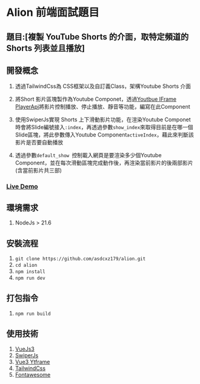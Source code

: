 # Alion 前端面試題目

## 題目:[複製 YouTube Shorts 的介面，取特定頻道的 Shorts 列表並且播放]

## 開發概念
1. 透過TailwindCss為 CSS框架以及自訂義Class，架構Youtube Shorts 介面

2. 將Short 影片區塊製作為Youtube Componet，透過[Youtbue IFrame PlayerApi](https://developers.google.com/youtube/iframe_api_reference?hl=zh-tw)將影片控制播放、停止播放、靜音等功能，編寫在此Component

3. 使用SwiperJs實現 Shorts 上下滑動影片功能，在渲染Youtube Componet 時會將Slide編號接入`:index`，再透過參數`show_index`來取得目前是在哪一個Slide區塊，將此參數傳入Youtube Component`activeIndex`，藉此來判斷該影片是否要自動播放

4. 透過參數`default_show `控制載入網頁是要渲染多少個Youtube Component，並在每次滑動區塊完成動作後，再渲染當前影片的後兩部影片(含當前影片共三部)

### [Live Demo](http://alion.henryegg8.com/)

## 環境需求
1. NodeJs > 21.6

## 安裝流程
1. `git clone https://github.com/asdcxz179/alion.git`
2. `cd alion`
3. `npm install`
4. `npm run dev`

## 打包指令
1. `npm run build`

## 使用技術
1. [VueJs3](https://vuejs.org/)
2. [SwiperJs](https://swiperjs.com/)
3. [Vue3 Ytframe](https://github.com/kiranparajuli589/vue3-ytframe)
4. [TailwindCss](https://tailwindcss.com/)
5. [Fontawesome](https://fontawesome.com/)
